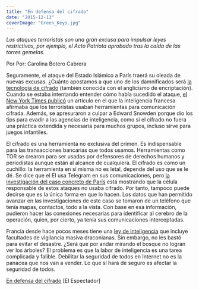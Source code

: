 ```yaml
---
title: "En defensa del cifrado"
date: "2015-12-13"
coverImage: "Green_Keys.jpg"
---
```


_Los ataques terroristas son una gran excusa para impulsar leyes restrictivas, por ejemplo, el Acto Patriota aprobado tras la caída de las torres gemelas._

Por Por: Carolina Botero Cabrera

Seguramente, el ataque del Estado Islámico a París traerá su oleada de nuevas excusas. ¿Cuánto apostamos a que uno de los damnificados será [la tecnología de cifrado](http://www.elespectador.com/tecnologia/el-estado-islamico-y-el-debate-sobre-encriptacion-articulo-600007=) (también conocida con el anglicismo de encriptación). Cuando se estaba intentando entender cómo había sucedido el ataque, [el New York Times publicó](http://www.nytimes.com/2015/11/16/world/europe/inquiry-finds-mounting-proof-of-syria-link-to-paris-attacks.html?ribbon-ad-idx=10&rref=world/europe&module=Ribbon&version=context&region=Header&action=click&contentCollection=Europe&pgtype=article) un artículo en el que la inteligencia francesa afirmaba que los terroristas usaban herramientas para comunicación cifrada. Además, se apresuraron a culpar a Edward Snowden porque dio los tips para evadir a las agencias de inteligencia, como si el cifrado no fuera una práctica extendida y necesaria para muchos grupos, incluso sirve para juegos infantiles.

El cifrado es una herramienta no exclusiva del crimen. Es indispensable para las transacciones bancarias que todos usamos. Herramientas como TOR se crearon para ser usadas por defensores de derechos humanos y periodistas aunque están al alcance de cualquiera. El cifrado es como un cuchillo: la herramienta en sí misma no es letal, depende del uso que se le dé. Se dice que el EI usa Telegram en sus comunicaciones, pero [la investigación del caso concreto de París](http://https//theintercept.com/2015/11/18/signs-point-to-unencrypted-communications-between-terror-suspects/) está mostrando que la célula responsable de estos ataques no usaba cifrado. Por tanto, tampoco puede decirse que es la única forma en que lo hacen. Los datos que han permitido avanzar en las investigaciones de este caso se tomaron de un teléfono que tenía mapas, contactos, todo a la vista. Con base en esa información, pudieron hacer las conexiones necesarias para identificar al cerebro de la operación, quien, por cierto, ya tenía sus comunicaciones interceptadas.

Francia desde hace pocos meses tiene una [ley de inteligencia](http://https//www.amnesty.org/es/latest/news/2015/07/france-new-surveillance-law-a-major-blow-to-human-rights/) que incluye facultades de vigilancia masiva draconianas. Sin embargo, no les bastó para evitar el desastre. ¿Será que por andar mirando el bosque no logran ver los árboles? El problema es que la labor de inteligencia es una tarea complicada y falible. Debilitar la seguridad de todos en Internet no es la panacea que nos van a vender. Lo que sí hará de seguro es afectar la seguridad de todos.

[En defensa del cifrado](http://www.elespectador.com/opinion/defensa-del-cifrado) \[El Espectador\]
